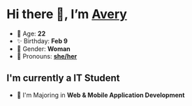 # Hi there 👋, I’m [Avery][website]

- 🌸 Age: **22**
- ✨ Birthday: **Feb 9**
- 🎨 Gender: **Woman**
- 🌈 Pronouns: **[she/her][pronouns]**

## I'm currently a IT Student

- 📌 I'm Majoring in **Web & Mobile Application Development**

[//]: <> (Links)

[wakatime-profile]: https://wakatime.com/@Averyyyyyyyy
[pronouns-definitions]: https://en.pronouns.page/she/her
[pronouns]: https://en.pronouns.page/she
[website]: https://avarose.dev/
[alexandres-badge-repo]: https://github.com/alexandresanlim/Badges4-README.md-Profile
